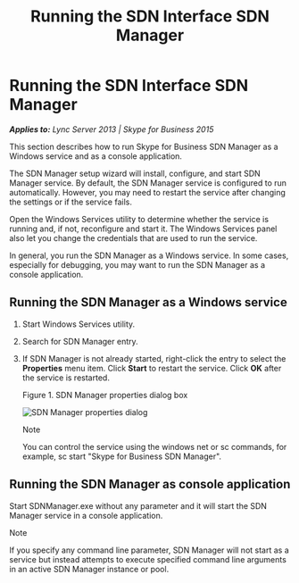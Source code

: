﻿---
title: Running the SDN Interface SDN Manager
TOCTitle: Running the SDN Interface SDN Manager
ms:assetid: 41743ca0-f297-4e11-8bd3-27bab2f4baee
ms:mtpsurl: https://msdn.microsoft.com/en-us/library/Dn785214(v=office.16)
ms:contentKeyID: 65258681
ms.date: 02/27/2017
mtps_version: v=office.16
---

# Running the SDN Interface SDN Manager


_**Applies to:** Lync Server 2013 | Skype for Business 2015_

This section describes how to run Skype for Business SDN Manager as a Windows service and as a console application.

The SDN Manager setup wizard will install, configure, and start SDN Manager service. By default, the SDN Manager service is configured to run automatically. However, you may need to restart the service after changing the settings or if the service fails.

Open the Windows Services utility to determine whether the service is running and, if not, reconfigure and start it. The Windows Services panel also let you change the credentials that are used to run the service.

In general, you run the SDN Manager as a Windows service. In some cases, especially for debugging, you may want to run the SDN Manager as a console application.

## Running the SDN Manager as a Windows service

1.  Start Windows Services utility.

2.  Search for SDN Manager entry.

3.  If SDN Manager is not already started, right-click the entry to select the **Properties** menu item. Click **Start** to restart the service. Click **OK** after the service is restarted.
    
    Figure 1. SDN Manager properties dialog box
    
      
    ![SDN Manager properties dialog](../images/Dn785214.5565cc50-7e37-4ba1-84b4-a3aff0a8881a(Office.16).png "SDN Manager properties dialog")
    

    > [!NOTE]
    > You can control the service using the windows net or sc commands, for example, sc start "Skype for Business SDN Manager".



## Running the SDN Manager as console application

Start SDNManager.exe without any parameter and it will start the SDN Manager service in a console application.


> [!NOTE]
> If you specify any command line parameter, SDN Manager will not start as a service but instead attempts to execute specified command line arguments in an active SDN Manager instance or pool.


